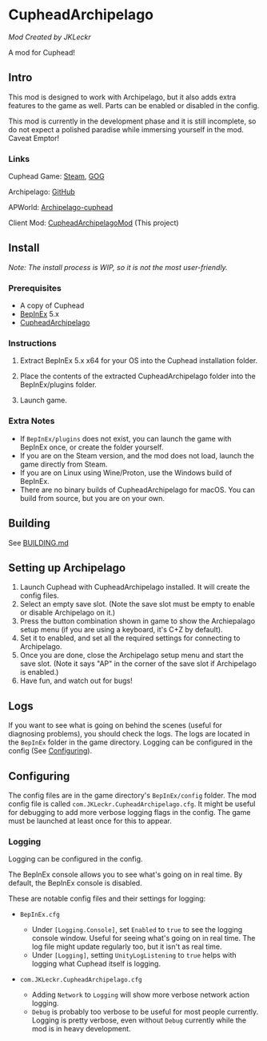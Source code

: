 # CupheadArchipelago

*Mod Created by JKLeckr*

A mod for Cuphead!

## Intro

This mod is designed to work with Archipelago, but it also adds extra features to the game as well. Parts can be enabled or disabled in the config.

This mod is currently in the development phase and it is still incomplete, so do not expect a polished paradise while immersing yourself in the mod. Caveat Emptor!

### Links

Cuphead Game: [Steam](http://store.steampowered.com/app/268910/Cuphead/), [GOG](https://www.gog.com/game/cuphead)

Archipelago: [GitHub](https://github.com/ArchipelagoMW/Archipelago)

APWorld: [Archipelago-cuphead](https://github.com/JKLeckr/Archipelago-cuphead)

Client Mod: [CupheadArchipelagoMod](https://github.com/JKLeckr/CupheadArchipelagoMod) (This project)

## Install
*Note: The install process is WIP, so it is not the most user-friendly.*

### Prerequisites
- A copy of Cuphead
- [BepInEx](https://github.com/BepInEx/BepInEx/releases) 5.x
- [CupheadArchipelago](https://github.com/JKLeckr/CupheadArchipelagoMod/releases)

### Instructions
1. Extract BepInEx 5.x x64 for your OS into the Cuphead installation folder.

2. Place the contents of the extracted CupheadArchipelago folder into the BepInEx/plugins folder.

3. Launch game.

### Extra Notes
- If `BepInEx/plugins` does not exist, you can launch the game with BepInEx once, or create the folder yourself.
- If you are on the Steam version, and the mod does not load, launch the game directly from Steam.
- If you are on Linux using Wine/Proton, use the Windows build of BepInEx.
- There are no binary builds of CupheadArchipelago for macOS. You can build from source, but you are on your own. 

## Building
See [BUILDING.md](BUILDING.md)

## Setting up Archipelago

1. Launch Cuphead with CupheadArchipelago installed. It will create the config files.
2. Select an empty save slot. (Note the save slot must be empty to enable or disable Archipelago on it.)
3. Press the button combination shown in game to show the Archiepalago setup menu (if you are using a keyboard, it's C+Z by default).
4. Set it to enabled, and set all the required settings for connecting to Archipelago.
5. Once you are done, close the Archipelago setup menu and start the save slot. (Note it says "AP" in the corner of the save slot if Archipelago is enabled.)
6. Have fun, and watch out for bugs!

## Logs
If you want to see what is going on behind the scenes (useful for diagnosing problems), you should check the logs.
The logs are located in the `BepInEx` folder in the game directory. Logging can be configured in the config (See [Configuring](#configuring)).

## Configuring
The config files are in the game directory's `BepInEx/config` folder. The mod config file is called `com.JKLeckr.CupheadArchipelago.cfg`. It might be useful for debugging to add more verbose logging flags in the config. The game must be launched at least once for this to appear.

### Logging
Logging can be configured in the config.

The BepInEx console allows you to see what's going on in real time. By default, the BepInEx console is disabled.

These are notable config files and their settings for logging:

- `BepInEx.cfg`
    - Under `[Logging.Console]`, set `Enabled` to `true` to see the logging console window. Useful for seeing what's going on in real time. The log file might update regularly too, but it isn't as real time.
    - Under `[Logging]`, setting `UnityLogListening` to `true` helps with logging what Cuphead itself is logging.

- `com.JKLeckr.CupheadArchipelago.cfg`
    - Adding `Network` to `Logging` will show more verbose network action logging.
    - `Debug` is probably too verbose to be useful for most people currently. Logging is pretty verbose, even without `Debug` currently while the mod is in heavy development.
